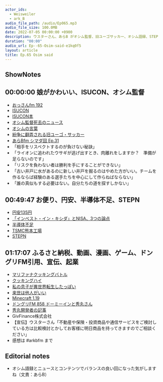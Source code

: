 ```yaml
---
actor_ids:
  - Weisweiler
  - ark_B
audio_file_path: /audio/Ep065.mp3
audio_file_size: 100.0MB
date: 2022-07-05 00:00:00 +0900
description: ウスターさん、あらB がオシム監督、旧ユーゴサッカー、オシム語録、STEPN、秀丸開発者、起業などについて話しました。
duration: "00:00"
audio_url: Ep--65-Osim-said-e1kq0f5
layout: article
title: Ep.65 Osim said
---
```

## ShowNotes

## 00:00:00 娘がかわいい、ISUCON、オシム監督

* [おっさんfm 192](https://ossan.fm/episode/192)
* [ISUCON](https://isucon.net/)
* [ISUCON本](https://amzn.to/3Ao471y)
* [オシム監督死去のニュース](https://www3.nhk.or.jp/news/html/20220501/k10013608421000.html)
* [オシムの言葉](https://amzn.to/3nAMx2X)
* [紛争に翻弄される旧ユーゴ・サッカー](https://www.ide.go.jp/Japanese/IDEsquare/Column/ISQ000001/ISQ000001_003.html)
* [あらBfm シマダ回 Ep.31](https://anchor.fm/arkbfm/episodes/Ep--31-What-rank-am-I-in-the-entire-human-race-e187boh/a-a6kksq4)
* 「相手をリスペクトするのが負けない秘訣」
* 「ライオンに追われたウサギが逃げ出すとき、肉離れをしますか？　準備が足らないのです」
* 「リスクを負わない者は勝利を手にすることができない」
* 「古い井戸に水があるのに新しい井戸を掘るのはやめた方がいい。チームを作るならば経験のある選手たちを中心にして作らねばならない」
* 「誰の真似もする必要はない。自分たちの道を探すしかない」

## 00:49:47 お便り、円安、半導体不足、STEPN

* [円安135円](https://www.asahi.com/articles/ASQ6F6FT6Q6FULFA02R.html)
* [「インベスト・イン・キシダ」とNISA、3つの論点](https://www.nikkei.com/article/DGXZQOUB091RM0Z00C22A5000000/)
* [半導体不足](https://www.nikken-totalsourcing.jp/business/tsunagu/column/736/)
* [TSMC熊本工場](https://www.asahi.com/articles/ASQ6K5221Q6KULFA00M.html)
* [STEPN](https://stepn.com/)

## 01:17:07 ふるさと納税、動画、漫画、ゲーム、ドングリFM引用、宣伝、起業

* [マリファナクッキングバトル](https://whatsnewonnetflix.com/%E6%97%A5%E6%9C%AC/1848212/cooked-with-cannabis-2020/ja)
* [クッキングハイ](https://www.excite.co.jp/news/article/E1602650823921/)
* [私の息子が異世界転生したっぽい](https://amzn.to/3IiUVOc)
* [来世は他人がいい](https://amzn.to/3bMfOVQ)
* [Minecraft 1.19](https://minecraft.fandom.com/wiki/Bedrock_Edition_1.19.0)
* [ドングリFM 858 ドーミーインと秀丸さん](https://soundcloud.com/dongurifm/858a)
* [秀丸開発者の記事](https://coralcap.co/2022/05/hidemaru-01/)
* GivFinance株式会社
* 【宣伝】ウスターさん「不動産や保険・投資商品や通信サービスをご検討している方は比較検討とかしてお客様に明日商品を持ってきますのでご相談ください」
* 感想は #arkbfm まで

## Editorial notes

* オシム語録とニュースとコンテンツでバランスの良い回になった気がしますね（文責：あらB）